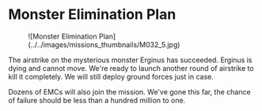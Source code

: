# Monster Elimination Plan

<figure markdown>
  ![Monster Elimination Plan](../../images/missions_thumbnails/M032_5.jpg)
</figure>

The airstrike on the mysterious monster Erginus has succeeded. Erginus is dying and cannot move. We're ready to launch another round of airstrike to kill it completely. We will still deploy ground forces just in case.

Dozens of EMCs will also join the mission. We've gone this far, the chance of failure should be less than a hundred million to one.
